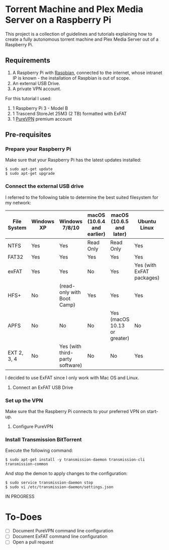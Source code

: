 # Torrent Machine and Plex Media Server on a Raspberry Pi

This project is a collection of guidelines and tutorials explaining how to create a fully autonomous torrent machine and Plex Media Server out of a Raspberry Pi.

## Requirements

1. A Raspberry Pi with [Raspbian](https://www.raspberrypi.org/downloads/raspbian/), connected to the internet, whose intranet IP is known - the installation of Raspbian is out of scope.
1. An external USB Drive.
1. A private VPN account.

For this tutorial I used:
1. 1 Raspberry Pi 3 - Model B
1. 1 Trascend StoreJet 25M3 (2 TB) formatted with ExFAT
1. 1 [PureVPN](https://www.purevpn.com) premium account

## Pre-requisites

### Prepare your Raspberry Pi

Make sure that your Raspberry Pi has the latest updates installed:

```
$ sudo apt-get update
$ sudo apt-get upgrade
```

### Connect the external USB drive

I referred to the following table to determine the best suited filesystem for my network:

File System|Windows XP|Windows 7/8/10|macOS (10.6.4 and earlier)|macOS (10.6.5 and later)|Ubuntu Linux|Playstation 4|Xbox 360/One
------------ | ------------- | ------------ | ------------- | ------------ | ------------- | ------------ | -------------
NTFS |Yes|Yes|Read Only|Read Only|Yes|No|No/Yes
FAT32|Yes|Yes|Yes|Yes|Yes|Yes|Yes/Yes
exFAT|Yes|Yes|No|Yes|Yes (with ExFAT packages)|Yes (with MBR, not GUID)|No/Yes
HFS+|No|(read-only with Boot Camp)|Yes|Yes|Yes|No|Yes
APFS|No|No|No|Yes (macOS 10.13 or greater)|No|No|No
EXT 2, 3, 4|No|Yes (with third-party software)|No|No|Yes|No|Yes

I decided to use ExFAT since I only work with Mac OS and Linux.

1. Connect an ExFAT USB Drive

### Set up the VPN

Make sure that the Raspberry Pi connects to your preferred VPN on start-up.

1. Configure PureVPN

### Install Transmission BitTorrent

Execute the following command:

```
$ sudo apt-get install -y transmission-daemon transmission-cli transmission-common
```

And stop the demon to apply changes to the configuration:

```
$ sudo service transmission-daemon stop
$ sudo vi /etc/transmission-daemon/settings.json
```

IN PROGRESS

# To-Does
- [ ] Document PureVPN command line configuration
- [ ] Document ExFAT command line configuration
- [ ] Open a pull request
